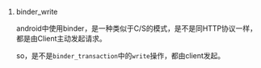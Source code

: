 1. binder_write

    android中使用binder，是一种类似于C/S的模式，是不是同HTTP协议一样，都是由Client主动发起请求。

    so，是不是`binder_transaction`中的`write`操作，都由client发起。